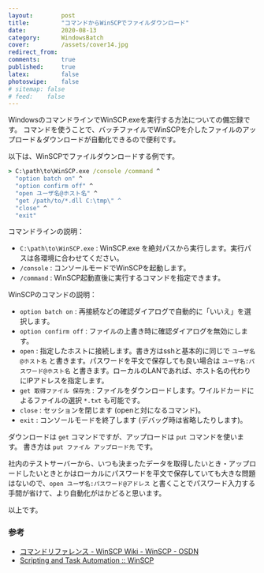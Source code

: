 ```yaml
---
layout:        post
title:         "コマンドからWinSCPでファイルダウンロード"
date:          2020-08-13
category:      WindowsBatch
cover:         /assets/cover14.jpg
redirect_from:
comments:      true
published:     true
latex:         false
photoswipe:    false
# sitemap: false
# feed:    false
---
```


WindowsのコマンドラインでWinSCP.exeを実行する方法についての備忘録です。
コマンドを使うことで、バッチファイルでWinSCPを介したファイルのアップロード＆ダウンロードが自動化できるので便利です。

以下は、WinSCPでファイルダウンロードする例です。

```cmd
> C:\path\to\WinSCP.exe /console /command ^
  "option batch on" ^
  "option confirm off" ^
  "open ユーザ名@ホスト名" ^
  "get /path/to/*.dll C:\tmp\" ^
  "close" ^
  "exit"
```

コマンドラインの説明：

- `C:\path\to\WinSCP.exe` : WinSCP.exe を絶対パスから実行します。実行パスは各環境に合わせてください。
- `/console` : コンソールモードでWinSCPを起動します。
- `/command` : WinSCP起動直後に実行するコマンドを指定できます。

WinSCPのコマンドの説明：

- `option batch on` : 再接続などの確認ダイアログで自動的に「いいえ」を選択します。
- `option confirm off` : ファイルの上書き時に確認ダイアログを無効にします。
- `open` : 指定したホストに接続します。書き方はsshと基本的に同じで `ユーザ名@ホスト名` と書きます。パスワードを平文で保存しても良い場合は `ユーザ名:パスワード@ホスト名` と書きます。ローカルのLANであれば、ホスト名の代わりにIPアドレスを指定します。
- `get 取得ファイル 保存先` : ファイルをダウンロードします。ワイルドカードによるファイルの選択 `*.txt` も可能です。
- `close` : セッションを閉じます (openと対になるコマンド)。
- `exit` : コンソールモードを終了します (デバッグ時は省略したりします)。

ダウンロードは `get` コマンドですが、アップロードは `put` コマンドを使います。
書き方は `put ファイル アップロード先` です。


社内のテストサーバーから、いつも決まったデータを取得したいとき・アップロードしたいときとかはローカルにパスワードを平文で保存していても大きな問題はないので、`open ユーザ名:パスワード@アドレス` と書くことでパスワード入力する手間が省けて、より自動化がはかどると思います。

以上です。




### 参考

- [コマンドリファレンス - WinSCP Wiki - WinSCP - OSDN](https://osdn.net/projects/winscp/wiki/script_commands#option)
- [Scripting and Task Automation :: WinSCP](https://winscp.net/eng/docs/scripting)
